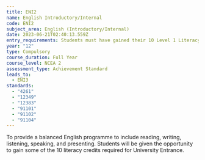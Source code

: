 ```yaml
---
title: ENI2
name: English Introductory/Internal
code: ENI2
subject_area: English (Introductory/Internal)
date: 2023-06-21T02:40:13.559Z
entry_requirements: Students must have gained their 10 Level 1 Literacy credits
year: "12"
type: Compulsory
course_duration: Full Year
course_level: NCEA 2
assessment_type: Achievement Standard
leads_to:
  - ENI3
standards:
  - "4261"
  - "12349"
  - "12383"
  - "91101"
  - "91102"
  - "91104"
---
```

To provide a balanced English programme to include reading, writing, listening, speaking, and presenting. Students will be given the opportunity to gain some of the 10 literacy credits required for University Entrance.
